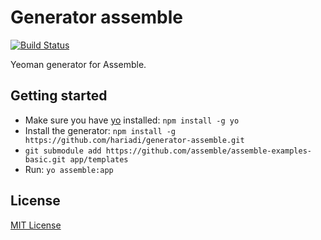 # Generator assemble
[![Build Status](https://travis-ci.org/hariadi/generator-assemble.png?branch=dev)](https://travis-ci.org/hariadi/generator-assemble)

Yeoman generator for Assemble.

## Getting started
- Make sure you have [yo](https://github.com/yeoman/yo) installed:
    `npm install -g yo`
- Install the generator: `npm install -g https://github.com/hariadi/generator-assemble.git`
- `git submodule add https://github.com/assemble/assemble-examples-basic.git app/templates`
- Run: `yo assemble:app`

## License
[MIT License](http://en.wikipedia.org/wiki/MIT_License)
